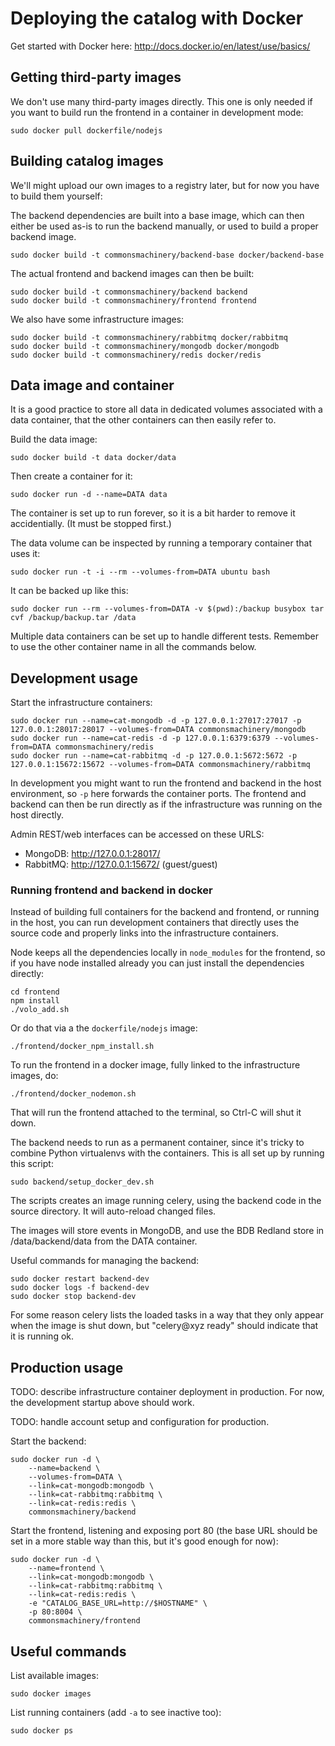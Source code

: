 Deploying the catalog with Docker
=================================

Get started with Docker here:
http://docs.docker.io/en/latest/use/basics/

Getting third-party images
--------------------------

We don't use many third-party images directly.  This one is only
needed if you want to build run the frontend in a container in
development mode:

    sudo docker pull dockerfile/nodejs


Building catalog images
-----------------------

We'll might upload our own images to a registry later, but for now you
have to build them yourself:

The backend dependencies are built into a base image, which can then
either be used as-is to run the backend manually, or used to build a
proper backend image.

    sudo docker build -t commonsmachinery/backend-base docker/backend-base

The actual frontend and backend images can then be built:

    sudo docker build -t commonsmachinery/backend backend
    sudo docker build -t commonsmachinery/frontend frontend

We also have some infrastructure images:

    sudo docker build -t commonsmachinery/rabbitmq docker/rabbitmq
    sudo docker build -t commonsmachinery/mongodb docker/mongodb
    sudo docker build -t commonsmachinery/redis docker/redis


Data image and container
------------------------

It is a good practice to store all data in dedicated volumes
associated with a data container, that the other containers can then
easily refer to.

Build the data image:

    sudo docker build -t data docker/data

Then create a container for it:

    sudo docker run -d --name=DATA data

The container is set up to run forever, so it is a bit harder to
remove it accidentially.  (It must be stopped first.)

The data volume can be inspected by running a temporary container that
uses it:

    sudo docker run -t -i --rm --volumes-from=DATA ubuntu bash

It can be backed up like this:

    sudo docker run --rm --volumes-from=DATA -v $(pwd):/backup busybox tar cvf /backup/backup.tar /data

Multiple data containers can be set up to handle different tests.
Remember to use the other container name in all the commands below.


Development usage
-----------------

Start the infrastructure containers:

    sudo docker run --name=cat-mongodb -d -p 127.0.0.1:27017:27017 -p 127.0.0.1:28017:28017 --volumes-from=DATA commonsmachinery/mongodb
    sudo docker run --name=cat-redis -d -p 127.0.0.1:6379:6379 --volumes-from=DATA commonsmachinery/redis
    sudo docker run --name=cat-rabbitmq -d -p 127.0.0.1:5672:5672 -p 127.0.0.1:15672:15672 --volumes-from=DATA commonsmachinery/rabbitmq

In development you might want to run the frontend and backend in the
host environment, so `-p` here forwards the container ports.  The
frontend and backend can then be run directly as if the infrastructure
was running on the host directly.

Admin REST/web interfaces can be accessed on these URLS:

* MongoDB: http://127.0.0.1:28017/
* RabbitMQ: http://127.0.0.1:15672/ (guest/guest)


### Running frontend and backend in docker

Instead of building full containers for the backend and frontend, or
running in the host, you can run development containers that directly
uses the source code and properly links into the infrastructure
containers.

Node keeps all the dependencies locally in `node_modules` for the
frontend, so if you have node installed already you can just install
the dependencies directly:
    
    cd frontend
    npm install
    ./volo_add.sh
    
Or do that via a the `dockerfile/nodejs` image:

    ./frontend/docker_npm_install.sh
    
To run the frontend in a docker image, fully linked to the
infrastructure images, do:

    ./frontend/docker_nodemon.sh

That will run the frontend attached to the terminal, so Ctrl-C will
shut it down.

The backend needs to run as a permanent container, since it's tricky
to combine Python virtualenvs with the containers.  This is all set up
by running this script:

    sudo backend/setup_docker_dev.sh

The scripts creates an image running celery, using the backend code in
the source directory.  It will auto-reload changed files.

The images will store events in MongoDB, and use the BDB Redland store
in /data/backend/data from the DATA container. 

Useful commands for managing the backend:

    sudo docker restart backend-dev
    sudo docker logs -f backend-dev
    sudo docker stop backend-dev

For some reason celery lists the loaded tasks in a way that they only
appear when the image is shut down, but "celery@xyz ready" should
indicate that it is running ok.


Production usage
----------------

TODO: describe infrastructure container deployment in production.  For
now, the development startup above should work.

TODO: handle account setup and configuration for production.

Start the backend:

    sudo docker run -d \
        --name=backend \
        --volumes-from=DATA \
        --link=cat-mongodb:mongodb \
        --link=cat-rabbitmq:rabbitmq \
        --link=cat-redis:redis \
        commonsmachinery/backend


Start the frontend, listening and exposing port 80 (the base URL
should be set in a more stable way than this, but it's good enough for
now):

    sudo docker run -d \
        --name=frontend \
        --link=cat-mongodb:mongodb \
        --link=cat-rabbitmq:rabbitmq \
        --link=cat-redis:redis \
        -e "CATALOG_BASE_URL=http://$HOSTNAME" \
        -p 80:8004 \
        commonsmachinery/frontend


Useful commands
---------------

List available images:

    sudo docker images

List running containers (add `-a` to see inactive too):

    sudo docker ps
    

